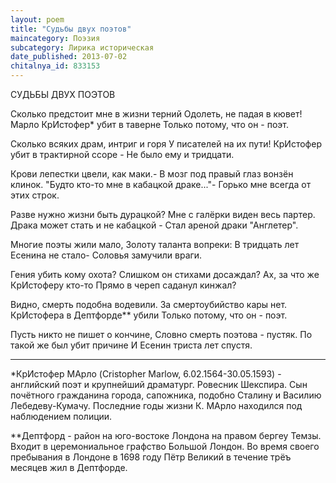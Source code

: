 ```yaml
---
layout: poem
title: "Судьбы двух поэтов"
maincategory: Поэзия
subcategory: Лирика историческая
date_published: 2013-07-02
chitalnya_id: 833153
---
```




СУДЬБЫ ДВУХ ПОЭТОВ

Сколько предстоит мне в жизни терний
Одолеть, не падая в кювет!
Марло КрИстофер\* убит в таверне
Только потому, что он - поэт.

Сколько всяких драм, интриг и горя
У писателей на их пути!
КрИстофер убит в трактирной ссоре -
Не было ему и тридцати.

Крови лепестки цвели, как маки.-
В мозг под правый глаз вонзён клинок.
"Будто кто-то мне в кабацкой драке..."-
Горько мне всегда от этих строк.

Разве нужно жизни быть дурацкой?
Мне с галёрки виден весь партер.
Драка может стать и не кабацкой -
Стал ареной драки "Англетер".

Многие поэты жили мало,
Золоту таланта вопреки:
В тридцать лет Есенина не стало-
Соловья замучили враги.

Гения убить кому охота?
Слишком он стихами досаждал?
Ах, за что же КрИстоферу кто-то
Прямо в череп саданул кинжал?

Видно, смерть подобна водевили.
За смертоубийство кары нет.
КрИстофера в Дептфорде\*\* убили
Только потому, что он - поэт.

Пусть никто не пишет о кончине,
Словно смерть поэтова - пустяк.
По такой же был убит причине
И Есенин триста лет спустя.
________________________________
\*КрИстофер МАрло (Cristopher Marlow, 6.02.1564-30.05.1593) -
английский поэт и крупнейший драматург. Ровесник Шекспира.
Сын почётного гражданина города, сапожника, подобно Сталину
и Василию Лебедеву-Кумачу. Последние годы жизни К. МАрло 
находился под наблюдением полиции.

\*\*Дептфорд - район на юго-востоке Лондона на правом
бергеу Темзы. Входит в церемониальное графство Большой
Лондон. Во время своего пребывания в Лондоне в 1698 году
Пётр Великий в течение трёъ месяцев жил в Дептфорде.






